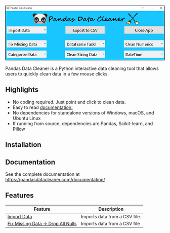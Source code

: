 [![](./images/interface.png)](https://pandasdatacleaner.com/)

Pandas Data Cleaner is a Python interactive data cleaning tool that allows users to quickly clean data in a few mouse clicks.

## Highlights

*  No coding required.  Just point and click to clean data.
*  Easy to read [documentation.](https://pandasdatacleaner.com/documentation/)
*  No dependencies for standalone versions of Windows, macOS, and Ubuntu Linux
*  If running from source, dependencies are Pandas, Scikit-learn, and Pillow

## Installation


## Documentation

See the complete documentation at https://pandasdatacleaner.com/documentation/

## Features

|Feature|Description|
|---|---|
|[Import Data](https://pandasdatacleaner.com/documentation/#import-data)|Imports data from a CSV file.|
|[Fix Missing Data -> Drop All Nulls](https://pandasdatacleaner.com/documentation/#drop-all-nulls)|Imports data from a CSV file|


